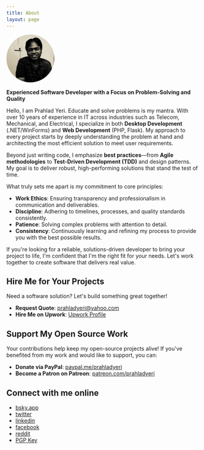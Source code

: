```yaml
---
title: About
layout: page
---
```


<img class='about-image right-aligned' alt='Prahlad Yeri' style='max-width:125px; border-radius:100px;' src='/uploads/prahlad_yeri_170p.webp'>

**Experienced Software Developer with a Focus on Problem-Solving and Quality**

Hello, I am Prahlad Yeri. Educate and solve problems is my mantra. With over 10 years of experience in IT across industries such as Telecom, Mechanical, and Electrical, I specialize in both **Desktop Development** (.NET/WinForms) and **Web Development** (PHP, Flask). My approach to every project starts by deeply understanding the problem at hand and architecting the most efficient solution to meet user requirements.

Beyond just writing code, I emphasize **best practices**—from **Agile methodologies** to **Test-Driven Development (TDD)** and design patterns. My goal is to deliver robust, high-performing solutions that stand the test of time.

What truly sets me apart is my commitment to core principles:
- **Work Ethics**: Ensuring transparency and professionalism in communication and deliverables.
- **Discipline**: Adhering to timelines, processes, and quality standards consistently.
- **Patience**: Solving complex problems with attention to detail.
- **Consistency**: Continuously learning and refining my process to provide you with the best possible results.

If you're looking for a reliable, solutions-driven developer to bring your project to life, I'm confident that I'm the right fit for your needs. Let's work together to create software that delivers real value.

## Hire Me for Your Projects
Need a software solution? Let's build something great together!
- **Request Quote**: [prahladyeri@yahoo.com](mailto:prahladyeri@yahoo.com)
- **Hire Me on Upwork**: [Upwork Profile](https://www.upwork.com/freelancers/~01e977ff45b62e031c)

## Support My Open Source Work
Your contributions help keep my open-source projects alive! If you've benefited from my work and would like to support, you can:
- **Donate via PayPal**: [paypal.me/prahladyeri](https://paypal.me/prahladyeri)
- **Become a Patron on Patreon**: [patreon.com/prahladyeri](https://patreon.com/prahladyeri)

## Connect with me online

- [bsky.app](https://bsky.app/profile/prahladyeri.bsky.social)
- [twitter](https://twitter.com/prahladyeri)
- [linkedin](https://www.linkedin.com/in/prahlad-yeri-243a5316)
- [facebook](https://www.facebook.com/prahladyeri14/)
- [reddit](https://www.reddit.com/user/pyeri)
- [PGP Key](https://keys.openpgp.org/vks/v1/by-fingerprint/F0BD1A7B8E8C5D12BF05E062E12979BA15FDE7FD)
